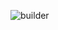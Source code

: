 ![builder](https://user-images.githubusercontent.com/42217739/46638249-9b07ac80-cb25-11e8-95cf-ce913fb1271d.png)
